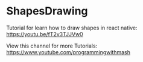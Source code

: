 # ShapesDrawing
Tutorial for learn how to draw shapes in react native: https://youtu.be/fT2v3TJJVw0

View this channel for more Tutorials: https://www.youtube.com/programmingwithmash
